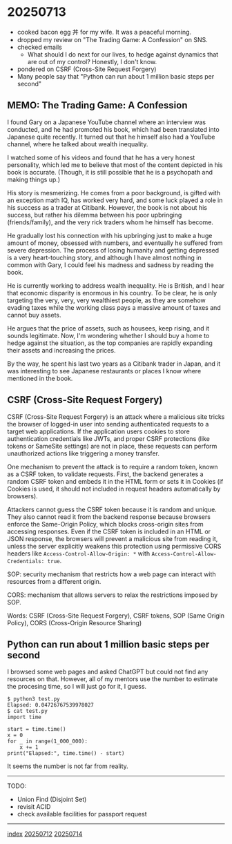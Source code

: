 <head><meta name="viewport" content="width=device-width, initial-scale=1.0, user-scalable=yes" /><meta charset="UTF-8"></head>

# 20250713

- cooked bacon egg 丼 for my wife. It was a peaceful morning. 
- dropped my review on "The Trading Game: A Confession" on SNS.
- checked emails
	- What should I do next for our lives, to hedge against dynamics that are out of my control? Honestly, I don't know.
- pondered on CSRF (Cross-Site Request Forgery)
- Many people say that "Python can run about 1 million basic steps per second"

## MEMO: The Trading Game: A Confession

I found Gary on a Japanese YouTube channel where an interview was conducted, and he had promoted his book, which had been translated into Japanese quite recently. It turned out that he himself also had a YouTube channel, where he talked about wealth inequality.

I watched some of his videos and found that he has a very honest personality, which led me to believe that most of the content depicted in his book is accurate. (Though, it is still possible that he is a psychopath and making things up.)

His story is mesmerizing. He comes from a poor background, is gifted with an exception math IQ, has worked very hard, and some luck played a role in his success as a trader at Citibank. However, the book is not about his success, but rather his dilemma between his poor upbringing (friends/family), and the very rick traders whom he himself has become.

He gradually lost his connection with his upbringing just to make a huge amount of money, obsessed with numbers, and eventually he suffered from severe depression. The process of losing humanity and getting depressed is a very heart-touching story, and although I have almost nothing in common with Gary, I could feel his madness and sadness by reading the book.

He is currently working to address wealth inequality. He is British, and I hear that economic disparity is enormous in his country. To be clear, he is only targeting the very, very, very wealthiest people, as they are somehow evading taxes while the working class pays a massive amount of taxes and cannot buy assets.

He argues that the price of assets, such as housees, keep rising, and it sounds legitimate. Now, I'm wondering whether I should buy a home to hedge against the situation, as the top companies are rapidly expanding their assets and increasing the prices.

By the way, he spent his last two years as a Citibank trader in Japan, and it was interesting to see Japanese restaurants or places I know where mentioned in the book.

## CSRF (Cross-Site Request Forgery)

CSRF (Cross-Site Request Forgery) is an attack where a malicious site tricks the browser of logged-in user into sending authenticated requests to a target web applications.
If the application users cookies to store authentication credentials like JWTs, and proper CSRF protections (like tokens or SameSite settings) are not in place, these requests can perform unauthorized actions like triggering a money transfer.

One mechanism to prevent the attack is to require a random token, known as a CSRF token, to validate requests. First, the backend generates a random CSRF token and embeds it in the HTML form or sets it in Cookies (if Cookies is used, it should not included in request headers automatically by browsers).

Attackers cannot guess the CSRF token because it is random and unique. They also cannot read it from the backend response because browsers enforce the Same-Origin Policy, which blocks cross-origin sites from accessing responses. Even if the CSRF token is included in an HTML or JSON response, the browsers will prevent a malicious site from reading it, unless the server explicitly weakens this protection using permissive CORS headers like `Access-Control-Allow-Origin: *` with `Access-Control-Allow-Credentials: true`.

SOP: security mechanism that restricts how a web page can interact with resources from a different origin.

CORS: mechanism that allows servers to relax the restrictions imposed by SOP.

Words: CSRF (Cross-Site Request Forgery), CSRF tokens, SOP (Same Origin Policy), CORS (Cross-Origin Resource Sharing)

## Python can run about 1 million basic steps per second

I browsed some web pages and asked ChatGPT but could not find any resources on that. However, all of my mentors use the number to estimate the procesing time, so I will just go for it, I guess.

```
$ python3 test.py
Elapsed: 0.04726767539978027
$ cat test.py
import time

start = time.time()
x = 0
for _ in range(1_000_000):
    x += 1
print("Elapsed:", time.time() - start)
```

It seems the number is not far from reality.

---

TODO:

- Union Find (Disjoint Set)
- revisit ACID
- check available facilities for passport request

---

[index](../../index.html)
[20250712](20250712.html)
[20250714](20250714.html)
